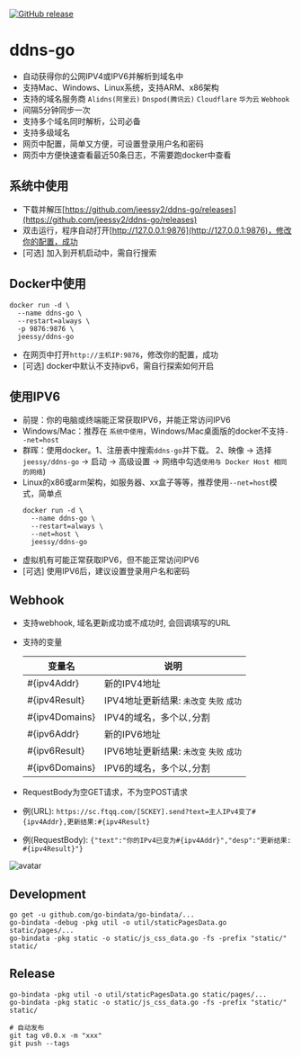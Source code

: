<a href="https://github.com/jeessy2/ddns-go/releases/latest"><img alt="GitHub release" src="https://img.shields.io/github/release/jeessy2/ddns-go.svg?logo=github&style=flat-square"></a>

# ddns-go
- 自动获得你的公网IPV4或IPV6并解析到域名中
- 支持Mac、Windows、Linux系统，支持ARM、x86架构
- 支持的域名服务商 `Alidns(阿里云)` `Dnspod(腾讯云)` `Cloudflare` `华为云` `Webhook`
- 间隔5分钟同步一次
- 支持多个域名同时解析，公司必备
- 支持多级域名
- 网页中配置，简单又方便，可设置登录用户名和密码
- 网页中方便快速查看最近50条日志，不需要跑docker中查看

## 系统中使用
- 下载并解压[https://github.com/jeessy2/ddns-go/releases](https://github.com/jeessy2/ddns-go/releases)
- 双击运行，程序自动打开[http://127.0.0.1:9876](http://127.0.0.1:9876)，修改你的配置，成功
- [可选] 加入到开机启动中，需自行搜索

## Docker中使用
```
docker run -d \
  --name ddns-go \
  --restart=always \
  -p 9876:9876 \
  jeessy/ddns-go
```
- 在网页中打开`http://主机IP:9876`，修改你的配置，成功
- [可选] docker中默认不支持ipv6，需自行探索如何开启

## 使用IPV6
- 前提：你的电脑或终端能正常获取IPV6，并能正常访问IPV6
- Windows/Mac：推荐在 `系统中使用`，Windows/Mac桌面版的docker不支持`--net=host`
- 群晖：使用docker。1、注册表中搜索`ddns-go`并下载。 2、映像 -> 选择`jeessy/ddns-go` -> 启动 -> 高级设置 -> 网络中勾选`使用与 Docker Host 相同的网络`)
- Linux的x86或arm架构，如服务器、xx盒子等等，推荐使用`--net=host`模式，简单点
  ```
  docker run -d \
    --name ddns-go \
    --restart=always \
    --net=host \
    jeessy/ddns-go
  ```
- 虚拟机有可能正常获取IPV6，但不能正常访问IPV6
- [可选] 使用IPV6后，建议设置登录用户名和密码

## Webhook
- 支持webhook, 域名更新成功或不成功时, 会回调填写的URL
- 支持的变量

  |  变量名   | 说明  |
  |  ----  | ----  |
  | #{ipv4Addr}  | 新的IPV4地址 |
  | #{ipv4Result}  | IPV4地址更新结果: `未改变` `失败` `成功`|
  | #{ipv4Domains}  | IPV4的域名，多个以`,`分割 |
  | #{ipv6Addr}  | 新的IPV6地址 |
  | #{ipv6Result}  | IPV6地址更新结果: `未改变` `失败` `成功`|
  | #{ipv6Domains}  | IPV6的域名，多个以`,`分割 |

- RequestBody为空GET请求，不为空POST请求
- 例(URL):  `https://sc.ftqq.com/[SCKEY].send?text=主人IPv4变了#{ipv4Addr},更新结果:#{ipv4Result}`
- 例(RequestBody): `{"text":"你的IPv4已变为#{ipv4Addr}","desp":"更新结果: #{ipv4Result}"}`


![avatar](https://raw.githubusercontent.com/jeessy2/ddns-go/master/ddns-web.png)

## Development
```
go get -u github.com/go-bindata/go-bindata/...
go-bindata -debug -pkg util -o util/staticPagesData.go static/pages/...
go-bindata -pkg static -o static/js_css_data.go -fs -prefix "static/" static/
```

## Release
```
go-bindata -pkg util -o util/staticPagesData.go static/pages/...
go-bindata -pkg static -o static/js_css_data.go -fs -prefix "static/" static/

# 自动发布
git tag v0.0.x -m "xxx" 
git push --tags
```